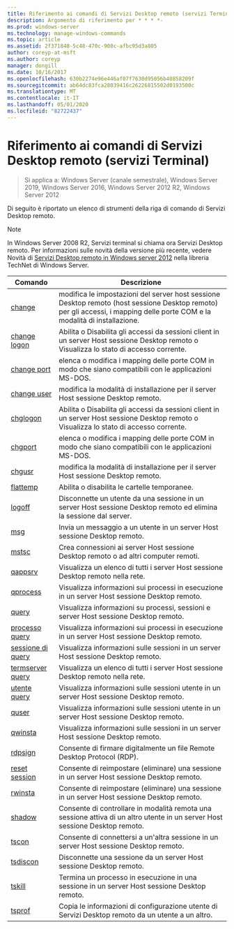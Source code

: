 ```yaml
---
title: Riferimento ai comandi di Servizi Desktop remoto (servizi Terminal)
description: Argomento di riferimento per * * * *-
ms.prod: windows-server
ms.technology: manage-windows-commands
ms.topic: article
ms.assetid: 2f371848-5c48-470c-908c-afbc95d3a805
author: coreyp-at-msft
ms.author: coreyp
manager: dongill
ms.date: 10/16/2017
ms.openlocfilehash: 630b2274e96e446af07f7630d95056b40858209f
ms.sourcegitcommit: ab64dc83fca28039416c26226815502d0193500c
ms.translationtype: MT
ms.contentlocale: it-IT
ms.lasthandoff: 05/01/2020
ms.locfileid: "82722437"
---
```

# <a name="remote-desktop-services-terminal-services-command-reference"></a>Riferimento ai comandi di Servizi Desktop remoto (servizi Terminal)

> Si applica a: Windows Server (canale semestrale), Windows Server 2019, Windows Server 2016, Windows Server 2012 R2, Windows Server 2012

Di seguito è riportato un elenco di strumenti della riga di comando di Servizi Desktop remoto.
> [!NOTE]
> In Windows Server 2008 R2, Servizi terminal si chiama ora Servizi Desktop remoto. Per informazioni sulle novità della versione più recente, vedere Novità di [Servizi Desktop remoto in Windows server 2012](https://technet.microsoft.com/library/hh831527) nella libreria TechNet di Windows Server.
> 
> |                 Comando                 |                                                      Descrizione                                                       |
> |-----------------------------------------|------------------------------------------------------------------------------------------------------------------------|
> |           [change](change.md)           | modifica le impostazioni del server host sessione Desktop remoto (host sessione Desktop remoto) per gli accessi, i mapping delle porte COM e la modalità di installazione. |
> |     [change logon](change-logon.md)     |    Abilita o Disabilita gli accessi da sessioni client in un server Host sessione Desktop remoto o Visualizza lo stato di accesso corrente.     |
> |      [change port](change-port.md)      |                   elenca o modifica i mapping delle porte COM in modo che siano compatibili con le applicazioni MS-DOS.                    |
> |      [change user](change-user.md)      |                                modifica la modalità di installazione per il server Host sessione Desktop remoto.                                |
> |         [chglogon](chglogon.md)         |    Abilita o Disabilita gli accessi da sessioni client in un server Host sessione Desktop remoto o Visualizza lo stato di accesso corrente.     |
> |          [chgport](chgport.md)          |                   elenca o modifica i mapping delle porte COM in modo che siano compatibili con le applicazioni MS-DOS.                    |
> |           [chgusr](chgusr.md)           |                                modifica la modalità di installazione per il server Host sessione Desktop remoto.                                |
> |         [flattemp](flattemp.md)         |                                      Abilita o disabilita le cartelle temporanee.                                       |
> |           [logoff](logoff.md)           |          Disconnette un utente da una sessione in un server Host sessione Desktop remoto ed elimina la sessione dal server.          |
> |              [msg](msg.md)              |                                Invia un messaggio a un utente in un server Host sessione Desktop remoto.                                 |
> |            [mstsc](mstsc.md)            |                       Crea connessioni ai server Host sessione Desktop remoto o ad altri computer remoti.                        |
> |          [qappsrv](qappsrv.md)          |                             Visualizza un elenco di tutti i server Host sessione Desktop remoto nella rete.                             |
> |         [qprocess](qprocess.md)         |                  Visualizza informazioni sui processi in esecuzione in un server Host sessione Desktop remoto.                   |
> |            [query](query.md)            |                      Visualizza informazioni su processi, sessioni e server Host sessione Desktop remoto.                      |
> |    [processo query](query-process.md)    |                  Visualizza informazioni sui processi in esecuzione in un server Host sessione Desktop remoto.                   |
> |    [sessione di query](query-session.md)    |                           Visualizza informazioni sulle sessioni in un server Host sessione Desktop remoto.                            |
> | [termserver query](query-termserver.md) |                             Visualizza un elenco di tutti i server Host sessione Desktop remoto nella rete.                             |
> |       [utente query](query-user.md)       |                         Visualizza informazioni sulle sessioni utente in un server Host sessione Desktop remoto.                         |
> |            [quser](quser.md)            |                         Visualizza informazioni sulle sessioni utente in un server Host sessione Desktop remoto.                         |
> |          [qwinsta](qwinsta.md)          |                           Visualizza informazioni sulle sessioni in un server Host sessione Desktop remoto.                            |
> |          [rdpsign](rdpsign.md)          |                          Consente di firmare digitalmente un file Remote Desktop Protocol (RDP).                          |
> |    [reset session](reset-session.md)    |                         Consente di reimpostare (eliminare) una sessione in un server Host sessione Desktop remoto.                          |
> |          [rwinsta](rwinsta.md)          |                         Consente di reimpostare (eliminare) una sessione in un server Host sessione Desktop remoto.                          |
> |           [shadow](shadow.md)           |            Consente di controllare in modalità remota una sessione attiva di un altro utente in un server Host sessione Desktop remoto.             |
> |            [tscon](tscon.md)            |                               Consente di connettersi a un'altra sessione in un server Host sessione Desktop remoto.                                |
> |         [tsdiscon](tsdiscon.md)         |                                 Disconnette una sessione da un server Host sessione Desktop remoto.                                  |
> |           [tskill](tskill.md)           |                           Termina un processo in esecuzione in una sessione in un server Host sessione Desktop remoto.                            |
> |           [tsprof](tsprof.md)           |              Copia le informazioni di configurazione utente di Servizi Desktop remoto da un utente a un altro.               |
